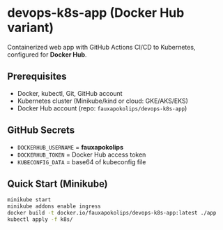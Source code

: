 # devops-k8s-app (Docker Hub variant)

Containerized web app with GitHub Actions CI/CD to Kubernetes, configured for **Docker Hub**.

## Prerequisites
- Docker, kubectl, Git, GitHub account
- Kubernetes cluster (Minikube/kind or cloud: GKE/AKS/EKS)
- Docker Hub account (repo: `fauxapokolips/devops-k8s-app`)

## GitHub Secrets
- `DOCKERHUB_USERNAME` = **fauxapokolips**
- `DOCKERHUB_TOKEN` = Docker Hub access token
- `KUBECONFIG_DATA` = base64 of kubeconfig file

## Quick Start (Minikube)
```bash
minikube start
minikube addons enable ingress
docker build -t docker.io/fauxapokolips/devops-k8s-app:latest ./app
kubectl apply -f k8s/
